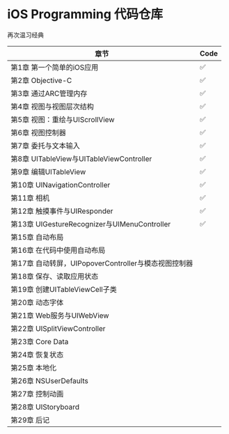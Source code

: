 # iOS Programming 代码仓库
再次温习经典



|                     章节                             | Code        |
|------------------------------------------------------| ------------ |
|第1章 第一个简单的iOS应用                             |      ✅     |
|第2章 Objective-C                                     |      ✅     |
|第3章 通过ARC管理内存                                 |      ✅     |
|第4章 视图与视图层次结构                              |      ✅     |
|第5章 视图：重绘与UIScrollView                        |      ✅     |
|第6章 视图控制器                                      |      ✅     |
|第7章 委托与文本输入                                  |      ✅     |
|第8章 UITableView与UITableViewController              |      ✅     |
|第9章 编辑UITableView                                 |      ✅     |  
|第10章 UINavigationController                         |      ✅     |  
|第11章 相机                                           |      ✅     |  
|第12章 触摸事件与UIResponder                          |      ✅     |  
|第13章 UIGestureRecognizer与UIMenuController          |      ✅     |  
|第15章 自动布局                                       |           |  
|第16章 在代码中使用自动布局                           |           |  
|第17章 自动转屏，UIPopoverController与模态视图控制器  |           |  
|第18章 保存、读取应用状态                             |           |  
|第19章 创建UITableViewCell子类                        |           |  
|第20章 动态字体                                       |           |  
|第21章 Web服务与UIWebView                             |           |  
|第22章 UISplitViewController                          |           |  
|第23章 Core Data                                      |           |  
|第24章 恢复状态                                       |           |  
|第25章 本地化                                         |           |  
|第26章 NSUserDefaults                                 |           |  
|第27章 控制动画                                       |           |  
|第28章 UIStoryboard                                   |           |  
|第29章 后记                                           |           |  

